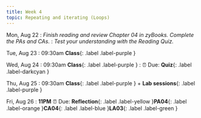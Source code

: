 ```yaml
---
title: Week 4
topic: Repeating and iterating (Loops)
---
```

Mon, Aug 22
: _Finish reading and review Chapter 04 in zyBooks. Complete the PAs and CAs._
: _Test your understanding with the Reading Quiz._

Tue, Aug 23
: 09:30am **Class**{: .label .label-purple }

Wed, Aug 24
: 09:30am **Class**{: .label .label-purple }
    : ⏰ Due: **Quiz**{: .label .label-darkcyan }


Thu, Aug 25
: 09:30am **Class**{: .label .label-purple } + **Lab sessions**{: .label .label-purple }

Fri, Aug 26
: **11PM** ⏰  Due: **Reflection**{: .label .label-yellow }**PA04**{: .label .label-orange }**CA04**{: .label .label-blue }**LA03**{: .label .label-green }


